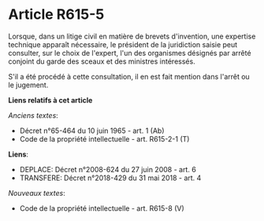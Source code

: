 # Article R615-5

Lorsque, dans un litige civil en matière de brevets d'invention, une expertise technique apparaît nécessaire, le président de
la juridiction saisie peut consulter, sur le choix de l'expert, l'un des organismes désignés par arrêté conjoint du garde des
sceaux et des ministres intéressés.

S'il a été procédé à cette consultation, il en est fait mention dans l'arrêt ou le jugement.

**Liens relatifs à cet article**

_Anciens textes_:

  - Décret n°65-464 du 10 juin 1965 - art. 1 (Ab)
  - Code de la propriété intellectuelle - art. R615-2-1 (T)

**Liens**:

  - DEPLACE: Décret n°2008-624 du 27 juin 2008 - art. 6
  - TRANSFERE: Décret n°2018-429 du 31 mai 2018 - art. 4

_Nouveaux textes_:

  - Code de la propriété intellectuelle - art. R615-8 (V)
